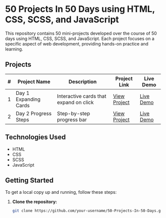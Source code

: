 # 50 Projects In 50 Days using HTML, CSS, SCSS, and JavaScript

This repository contains 50 mini-projects developed over the course of 50 days using HTML, CSS, SCSS, and JavaScript. Each project focuses on a specific aspect of web development, providing hands-on practice and learning.

## Projects

| #   | Project Name          | Description                        | Project Link                                                                                                              | Live Demo                                              |
| --- | --------------------- | ---------------------------------- | ------------------------------------------------------------------------------------------------------------------------ | ------------------------------------------------------ |
| 1   | Day 1 Expanding Cards | Interactive cards that expand on click | [View Project](https://github.com/Abhishek-Soren/50-Projects-In-50-Days-using-HTML--CSS---JavaScript/tree/main/Day%201%20Expanding%20Cards) | [Live Demo](https://expanding-cards-abhi.netlify.app/) |
| 2   | Day 2 Progress Steps  | Step-by-step progress bar             | [View Project](https://github.com/Abhishek-Soren/50-Projects-In-50-Days-using-HTML--CSS---JavaScript/tree/main/Day%202%20Progress%20Steps)  | [Live Demo](https://progress-steps-abhi.netlify.app/)  |

## Technologies Used

- HTML
- CSS
- SCSS
- JavaScript

## Getting Started

To get a local copy up and running, follow these steps:

1. **Clone the repository:**
   ```bash
   git clone https://github.com/your-username/50-Projects-In-50-Days.git
